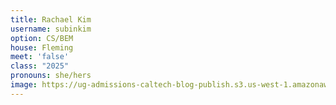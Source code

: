 ```yaml
---
title: Rachael Kim
username: subinkim
option: CS/BEM
house: Fleming
meet: 'false'
class: "2025"
pronouns: she/hers
image: https://ug-admissions-caltech-blog-publish.s3.us-west-1.amazonaws.com/profile_pics/rachael_kim.png
---
```

